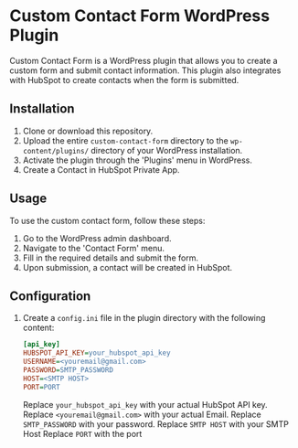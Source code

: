 # Custom Contact Form WordPress Plugin

Custom Contact Form is a WordPress plugin that allows you to create a custom form and submit contact information. This plugin also integrates with HubSpot to create contacts when the form is submitted.

## Installation

1. Clone or download this repository.
2. Upload the entire `custom-contact-form` directory to the `wp-content/plugins/` directory of your WordPress installation.
3. Activate the plugin through the 'Plugins' menu in WordPress.
4. Create a Contact in HubSpot Private App.

## Usage

To use the custom contact form, follow these steps:

1. Go to the WordPress admin dashboard.
2. Navigate to the 'Contact Form' menu.
3. Fill in the required details and submit the form.
4. Upon submission, a contact will be created in HubSpot.

## Configuration

1. Create a `config.ini` file in the plugin directory with the following content:

   ```config.ini
   [api_key]
   HUBSPOT_API_KEY=your_hubspot_api_key
   USERNAME=<youremail@gmail.com>
   PASSWORD=SMTP_PASSWORD
   HOST=<SMTP HOST>
   PORT=PORT
   ```

   Replace `your_hubspot_api_key` with your actual HubSpot API key.</s>
   Replace `<youremail@gmail.com>` with your actual Email.</s>
   Replace `SMTP_PASSWORD` with your password.</s>
   Replace `SMTP HOST` with your SMTP Host</s>
   Replace `PORT` with the port</s>
